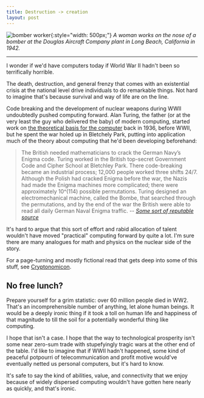 ```yaml
---
title: Destruction -> creation
layout: post
---
```


![bomber
worker](http://www.learnnc.org/lp/media/uploads/2009/12/bomber_worker.jpg){:style="width: 500px;"}
*A woman works on the nose of a bomber at the Douglas Aircraft Company plant in
Long Beach, California in 1942.*

---

I wonder if we'd have computers today if World War II hadn't been so
terrifically horrible. 

The death, destruction, and general frenzy that comes with an existential crisis
at the national level drive individuals to do remarkable things. Not hard to
imagine that's because survival and way of life are on the line. 

Code breaking and the development of nuclear weapons during WWII undoubtedly
pushed computing forward. Alan Turing, the father (or at the very least the guy
who delivered the baby) of modern computing, started work on [the theoretical
basis for the computer](https://en.wikipedia.org/wiki/Turing_machine)
back in 1936, before WWII, but he spent the war holed up in Bletchely Park,
putting into application much of the theory about computing that he'd been
developing beforehand:

> The British needed mathematicians to crack the German Navy’s Enigma code.
> Turing worked in the British top-secret Government Code and Cipher School at
> Bletchley Park. There code-breaking became an industrial process; 12,000
> people worked three shifts 24/7. Although the Polish had cracked Enigma before
> the war, the Nazis had made the Enigma machines more complicated; there were
> approximately 10^(114) possible permutations. Turing designed an
> electromechanical machine, called the Bombe, that searched through the
> permutations, and by the end of the war the British were able to read all
> daily German Naval Enigma traffic.
> -- [*Some sort of reputable
> source*](https://blogs.scientificamerican.com/guest-blog/how-alan-turing-invented-the-computer-age/)

It's hard to argue that this sort of effort and rabid allocation of talent
wouldn't have moved "practical" computing forward by quite a lot. I'm sure there
are many analogues for math and physics on the nuclear side of the story.

For a page-turning and mostly fictional read that gets deep into some of this
stuff, see [Cryptonomicon](https://en.wikipedia.org/wiki/Cryptonomicon).

## No free lunch?

Prepare yourself for a grim statistic: over 60 million people died in WW2.
That's an incomprehensible number of anything, let alone human beings. It would
be a deeply ironic thing if it took a toll on human life and happiness of that
magnitude to till the soil for a potentially wonderful thing like computing. 

I hope that isn't a case. I hope that the way to technological prosperity isn't
some near zero-sum trade with stupefyingly tragic wars at the other end of the
table.  I'd like to imagine that if WWII hadn't happened, some kind of peaceful
potpourri of telecommunication and profit motive would've eventually netted us
personal computers, but it's hard to know. 

It's safe to say the kind of abilities, value, and connectivity that we enjoy
because of widely dispersed computing wouldn't have gotten here nearly as
quickly, and that's ironic.
